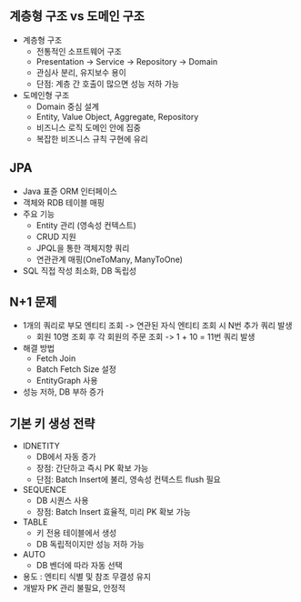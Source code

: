 ## 계층형 구조 vs 도메인 구조
- 계층형 구조
  - 전통적인 소프트웨어 구조 
  - Presentation -> Service -> Repository -> Domain
  - 관심사 분리, 유지보수 용이
  - 단점: 계층 간 호출이 많으면 성능 저하 가능
- 도메인형 구조
  - Domain 중심 설계
  - Entity, Value Object, Aggregate, Repository
  - 비즈니스 로직 도메인 안에 집중
  - 복잡한 비즈니스 규칙 구현에 유리


## JPA
- Java 표쥰 ORM 인터페이스
- 객체와 RDB 테이블 매핑
- 주요 기능
  - Entity 관리 (영속성 컨텍스트)
  - CRUD 지원
  - JPQL을 통한 객체지향 쿼리
  - 연관관계 매핑(OneToMany, ManyToOne)
- SQL 직접 작성 최소화, DB 독립성



## N+1 문제
- 1개의 쿼리로 부모 엔티티 조회 -> 연관된 자식 엔티티 조회 시 N번 추가 쿼리 발생
  - 회원 10명 조회 후 각 회원의 주문 조회 -> 1 + 10 = 11번 쿼리 발생
- 해결 방법
  - Fetch Join
  - Batch Fetch Size 설정
  - EntityGraph 사용
- 성능 저하, DB 부하 증가



## 기본 키 생성 전략
- IDNETITY 
  - DB에서 자동 증가
  - 장점: 간단하고 즉시 PK 확보 가능
  - 단점: Batch Insert에 불리, 영속성 컨텍스트 flush 필요
- SEQUENCE 
  - DB 시퀀스 사용
  - 장점: Batch Insert 효율적, 미리 PK 확보 가능
- TABLE 
  - 키 전용 테이블에서 생성
  - DB 독립적이지만 성능 저하 가능
- AUTO 
  - DB 벤더에 따라 자동 선택
- 용도 : 엔티티 식별 및 참조 무결성 유지
- 개발자 PK 관리 불필요, 안정적